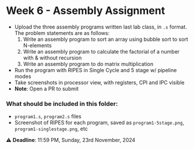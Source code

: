 # Week 6 - Assembly Assignment

- Upload the three assembly programs written last lab class, in `.s` format. The problem statements are as follows:
	1. Write an assembly program to sort an array using bubble sort to sort N-elements
	2. Write an assembly program to calculate the factorial of a number with & without recursion
	3. Write an assembly program to do matrix multiplication
- Run the program with RIPES in Single Cycle and 5 stage w/ pipeline modes
- Take screenshots in processor view, with registers, CPI and IPC visible
- **Note**: Open a PR to submit

### What should be included in this folder:
- `program1.s`, `program2.s` files
- Screenshot of RIPES for each program, saved as `program1-5stage.png`, `program1-singlestage.png`, etc

:warning: **Deadline**: 11:59 PM, Sunday, 23rd November, 2024
